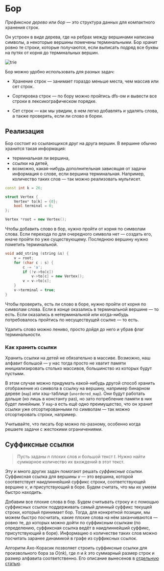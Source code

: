 # Бор

*Префиксное дерево* или *бор* — это структура данных для компактного хранения строк.

Он устроен в виде дерева, где на ребрах между вершинами написана символы, а некоторые вершины помечены терминальными. Бор хранит ровно те строки, которые получаются, если выписать подряд все буквы на путях от корня до терминальных вершин. 

![trie](https://koenig-media.raywenderlich.com/uploads/2016/10/SwiftAlgClub_TrieData-trie-1.png)

Бор можно удобно использовать для разных задач:
* Хранение строк — занимает гораздо меньше места, чем массив или сет строк.
* Сортировка строк — по бору можно пройтись dfs-ом и вывести все строки в лексикографическом порядке.

* Сет строк — как мы увидим, в нем легко добавлять и удалять слова, а также проверять, если ли слово в бореи.

## Реализация

Бор состоит из ссылающихся друг на друга вершин. В вершине обычно хранится такая информация:
* терминальная ли вершина,
* ссылки на детей,
* возможно, какая-нибудь дополнительная зависящая от задачи информация о слове, если вершина терминальная. Например, количество таких слов — так можно реализовать мультисет.


```c++
const int k = 26;

struct Vertex {
    Vertex* to[k] = {0};
    bool terminal = 0;
};

Vertex *root = new Vertex();
```

Чтобы добавить слово в бор, нужно пройти от корня по символам слова. Если перехода по для очередного символа нет — создать его, иначе пройти по уже существующему. Последнюю вершину нужно пометить терминальной.


```c++
void add_string (string &s) {
    v = root;
    for (char c : s) {
        c -= 'a';
        if (!v->to[c]) 
            v->to[c] = new Vertex();
        v = v->to[c];
    }
    v->terminal = true;
}
```

Чтобы проверить, есть ли слово в боре, нужно пройти от корня по символам слова. Если в конце оказались в терминальной вершине — то есть. Если оказались в нетерминальной или когда-нибудь потребовалось пройтись по несуществущей ссылке — то есть.

Удалить слово можно лениво, просто дойдя до него и убрав флаг терминальности.

### Как хранить ссылки

Хранить ссылки на детей не обязательно в массиве. Возможно, наш алфавит большой — у нас тогда просто не хватит памяти инициализировать столько массивов, большинство из которых будут пустыми.

В этом случае можно придумать какой-нибудь другой способ хранить отображение из символа в ссылку на вершину, например бинарном дереве (`map`) или хэш-таблице (`unordered_map`). Они будут работать дольше (но лишь в константу раз), но зато потребление памяти в них будет линейным. У `map`-а есть ещё одно преимущество, что он хранит ссылки уже отсортированными по символам — так можно отсортировать строки, например.

Учитывайте, что писать бор можно по-разному, особенно когда решаете задачи с жестокими ограничениями.

## Суффиксные ссылки

> Пусть заданы $n$ *плохих* слов и большой текст $t$. Нужно найти суммарное количество их вхождений в этот текст.

Эту и много других задач помогают решать *суффиксные ссылки*. Суффиксная ссылка для вершины $v$ — это вершина, которой соответствует наидлиннейший суффикс строки, соответствующей вершине $v$, и присутствующий в боре. Будем считать, что мы их умеем быстро находить.

Добавим все плохие слова в бор. Будем считывать строку и с помощью суффиксных ссылок поддерживать самый длинный суффикс текущей строки, который принимает бор. Тогда, для конкретной позиции, мы можем быстро посчитать, какие плохие слова на нём заканчиваются — ровно те, до которых можно дойти по суффиксным ссылкам (по определению, суффиксная ссылка ведёт в наидлиннейший суффикс, присутствующий в боре). Информацию о количестве таких слов можно посчитать заранее динамикой в графе из суффиксных ссылок.

Алгоритм Ахо-Корасик позволяет строить суффиксные ссылки для произвольного бора за $O(nk)$, где $n$ и $k$ это суммарный размер строк и размер алфавита соответственно. Его описание вынесенов в [отдельную статью](https://algorithmica.org/ru/aho-corasick).
